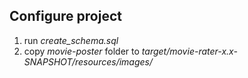 ## Configure project
1. run *create_schema.sql*
2. copy *movie-poster* folder to *target/movie-rater-x.x-SNAPSHOT/resources/images/*